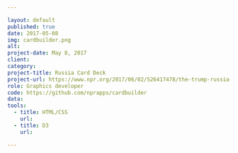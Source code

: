 ```yaml
---

layout: default
published: true
date: 2017-05-08
img: cardbuilder.png
alt:
project-date: May 8, 2017
client:
category:
project-title: Russia Card Deck
project-url: https://www.npr.org/2017/06/02/526417478/the-trump-russia-comey-imbroglio-it-s-complicated
role: Graphics developer
code: https://github.com/nprapps/cardbuilder
data:
tools:
  - title: HTML/CSS
    url:
  - title: D3
    url:

---
```

